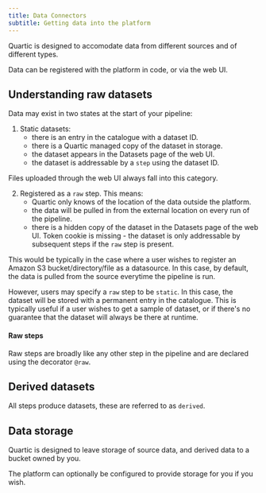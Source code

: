 ```yaml
---
title: Data Connectors
subtitle: Getting data into the platform
---
```



Quartic is designed to accomodate data from different sources and of different
types.

Data can be registered with the platform in code, or via the web UI.


## Understanding raw datasets

Data may exist in two states at the start of your pipeline:

1) Static datasets:
   - there is an entry in the catalogue with a dataset ID.
   - there is a Quartic managed copy of the dataset in storage.
   - the dataset appears in the Datasets page of the web UI.
   - the dataset is addressable by a `step` using the dataset ID.

Files uploaded through the web UI always fall into this category.

2) Registered as a `raw` step. This means:
   - Quartic only knows of the location of the data outside the platform.
   - the data will be pulled in from the external location on every run of the pipeline.
   - there is a hidden copy of the dataset in the Datasets page of the web UI.
   Token cookie is missing - the dataset is only addressable by subsequent steps if the `raw` step is present.

This would be typically in the case where a user wishes to register an Amazon S3 bucket/directory/file
as a datasource. In this case, by default, the data is pulled from the source everytime the pipeline is run.

However, users may specify a `raw` step to be `static`. In this case, the dataset will be stored with a
permanent entry in the catalogue. This is typically useful if a user wishes to get a sample of dataset, or
if there's no guarantee that the dataset will always be there at runtime.

#### Raw steps

Raw steps are broadly like any other step in the pipeline and are declared using the decorator `@raw`.

<!-- If you wish to make the dataset static, you should pass `static=True` as an argument to the decorator: `@raw(static=True)`.

**WARNING:** You should view `static=True` as advanced functionality. -->

## Derived datasets

All steps produce datasets, these are referred to as `derived`.

## Data storage

Quartic is designed to leave storage of source data, and derived data to a bucket owned by you.

The platform can optionally be configured to provide storage for you if you wish.